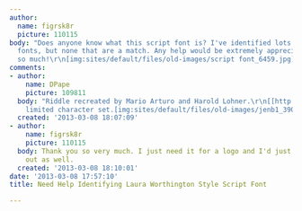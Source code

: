 ```yaml
---
author:
  name: figrsk8r
  picture: 110115
body: "Does anyone know what this script font is? I've identified lots of similar
  fonts, but none that are a match. Any help would be extremely appreciated! :) Thanks
  so much!\r\n[img:sites/default/files/old-images/script font_6459.jpg]"
comments:
- author:
    name: DPape
    picture: 109811
  body: "Riddle recreated by Mario Arturo and Harold Lohner.\r\n[[http://www.dafont.com/search.php?q=riddle&text=Jen+baggett]]\r\nVery
    limited character set.[img:sites/default/files/old-images/jenb1_3906.jpg]"
  created: '2013-03-08 18:07:09'
- author:
    name: figrsk8r
    picture: 110115
  body: Thank you so very much. I just need it for a logo and I'd just figured it
    out as well.
  created: '2013-03-08 18:10:01'
date: '2013-03-08 17:57:10'
title: Need Help Identifying Laura Worthington Style Script Font

---
```

